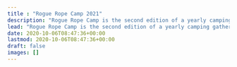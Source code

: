 ```yaml
---
title : "Rogue Rope Camp 2021"
description: "Rogue Rope Camp is the second edition of a yearly camping gathering of kinkers, main focus is rope, but other fun activities are welcome as well."
lead: "Rogue Rope Camp is the second edition of a yearly camping gathering of kinkers, main focus is rope, but other fun activities are welcome as well."
date: 2020-10-06T08:47:36+00:00
lastmod: 2020-10-06T08:47:36+00:00
draft: false
images: []
---
```

